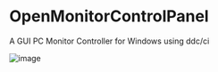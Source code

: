 # OpenMonitorControlPanel
A GUI PC Monitor Controller for Windows using ddc/ci

![image](https://user-images.githubusercontent.com/61717681/169707451-2ae0a9cc-7e3c-4e0b-950c-31df7505a4a0.png)


